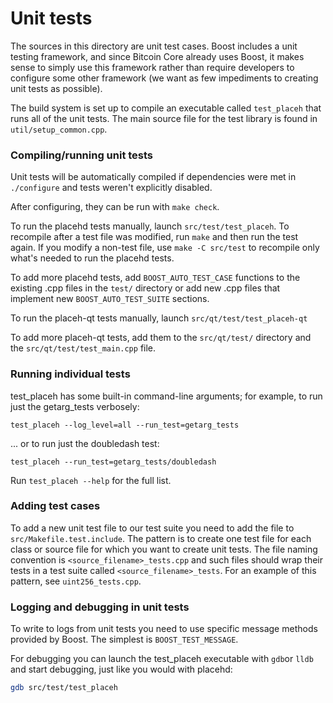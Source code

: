 # Unit tests

The sources in this directory are unit test cases. Boost includes a
unit testing framework, and since Bitcoin Core already uses Boost, it makes
sense to simply use this framework rather than require developers to
configure some other framework (we want as few impediments to creating
unit tests as possible).

The build system is set up to compile an executable called `test_placeh`
that runs all of the unit tests. The main source file for the test library is found in
`util/setup_common.cpp`.

### Compiling/running unit tests

Unit tests will be automatically compiled if dependencies were met in `./configure`
and tests weren't explicitly disabled.

After configuring, they can be run with `make check`.

To run the placehd tests manually, launch `src/test/test_placeh`. To recompile
after a test file was modified, run `make` and then run the test again. If you
modify a non-test file, use `make -C src/test` to recompile only what's needed
to run the placehd tests.

To add more placehd tests, add `BOOST_AUTO_TEST_CASE` functions to the existing
.cpp files in the `test/` directory or add new .cpp files that
implement new `BOOST_AUTO_TEST_SUITE` sections.

To run the placeh-qt tests manually, launch `src/qt/test/test_placeh-qt`

To add more placeh-qt tests, add them to the `src/qt/test/` directory and
the `src/qt/test/test_main.cpp` file.

### Running individual tests

test_placeh has some built-in command-line arguments; for
example, to run just the getarg_tests verbosely:

    test_placeh --log_level=all --run_test=getarg_tests

... or to run just the doubledash test:

    test_placeh --run_test=getarg_tests/doubledash

Run `test_placeh --help` for the full list.

### Adding test cases

To add a new unit test file to our test suite you need
to add the file to `src/Makefile.test.include`. The pattern is to create
one test file for each class or source file for which you want to create
unit tests. The file naming convention is `<source_filename>_tests.cpp`
and such files should wrap their tests in a test suite
called `<source_filename>_tests`. For an example of this pattern,
see `uint256_tests.cpp`.

### Logging and debugging in unit tests

To write to logs from unit tests you need to use specific message methods
provided by Boost. The simplest is `BOOST_TEST_MESSAGE`.

For debugging you can launch the test_placeh executable with `gdb`or `lldb` and
start debugging, just like you would with placehd:

```bash
gdb src/test/test_placeh
```
